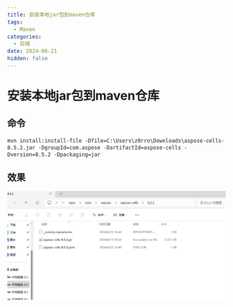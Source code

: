 ```yaml
---
title: 安装本地jar包到maven仓库
tags:
  - Maven
categories:
  - 后端
date: 2024-06-21
hidden: false
---
```


# 安装本地jar包到maven仓库

## 命令

```shell
mvn install:install-file -Dfile=C:\Users\z0rro\Downloads\aspose-cells-8.5.2.jar -DgroupId=com.aspose -DartifactId=aspose-cells -Dversion=8.5.2 -Dpackaging=jar
```

## 效果

![image-20240623165138859](public\image-20240623165138859.png)
